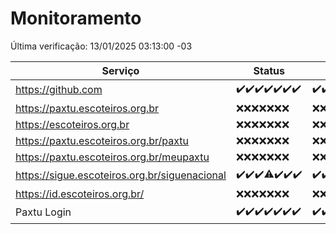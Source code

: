 # Monitoramento

Última verificação: 13/01/2025 03:13:00 -03

|Serviço|Status|Últimas 24h|
|---|---|---|
|https://github.com|<span title="2025-01-06: OK=23">✔️</span><span title="2025-01-07: OK=22">✔️</span><span title="2025-01-08: OK=23">✔️</span><span title="2025-01-09: OK=23">✔️</span><span title="2025-01-10: OK=23">✔️</span><span title="2025-01-11: OK=23">✔️</span><span title="2025-01-12: OK=6">✔️</span>|<span title="12/01/2025 04:07:00 -03 : 200">✔️</span><span title="12/01/2025 05:10:00 -03 : 200">✔️</span><span title="12/01/2025 06:07:00 -03 : 200">✔️</span><span title="12/01/2025 07:07:00 -03 : 200">✔️</span><span title="12/01/2025 08:05:00 -03 : 200">✔️</span><span title="12/01/2025 09:14:00 -03 : 200">✔️</span><span title="12/01/2025 10:12:00 -03 : 200">✔️</span><span title="12/01/2025 11:06:00 -03 : 200">✔️</span><span title="12/01/2025 12:06:00 -03 : 200">✔️</span><span title="12/01/2025 13:08:00 -03 : 200">✔️</span><span title="12/01/2025 14:06:00 -03 : 200">✔️</span><span title="12/01/2025 15:09:00 -03 : 200">✔️</span><span title="12/01/2025 16:04:00 -03 : 200">✔️</span><span title="12/01/2025 17:08:00 -03 : 200">✔️</span><span title="12/01/2025 18:06:00 -03 : 200">✔️</span><span title="12/01/2025 19:07:00 -03 : 200">✔️</span><span title="12/01/2025 20:07:00 -03 : 200">✔️</span><span title="12/01/2025 21:43:00 -03 : 200">✔️</span><span title="12/01/2025 23:15:00 -03 : 200">✔️</span><span title="13/01/2025 00:19:00 -03 : 200">✔️</span><span title="13/01/2025 01:11:00 -03 : 200">✔️</span><span title="13/01/2025 02:09:00 -03 : 200">✔️</span><span title="13/01/2025 03:13:00 -03 : 200">✔️</span>|
|https://paxtu.escoteiros.org.br|<span title="2025-01-06: Falhas=23">❌</span><span title="2025-01-07: Falhas=22">❌</span><span title="2025-01-08: Falhas=23">❌</span><span title="2025-01-09: Falhas=23">❌</span><span title="2025-01-10: Falhas=23">❌</span><span title="2025-01-11: Falhas=23">❌</span><span title="2025-01-12: Falhas=6">❌</span>|<span title="12/01/2025 04:07:00 -03 : 403">❌</span><span title="12/01/2025 05:10:00 -03 : 403">❌</span><span title="12/01/2025 06:07:00 -03 : 403">❌</span><span title="12/01/2025 07:07:00 -03 : 403">❌</span><span title="12/01/2025 08:05:00 -03 : 403">❌</span><span title="12/01/2025 09:14:00 -03 : 403">❌</span><span title="12/01/2025 10:12:00 -03 : 403">❌</span><span title="12/01/2025 11:06:00 -03 : 403">❌</span><span title="12/01/2025 12:06:00 -03 : 403">❌</span><span title="12/01/2025 13:08:00 -03 : 403">❌</span><span title="12/01/2025 14:06:00 -03 : 403">❌</span><span title="12/01/2025 15:09:00 -03 : 403">❌</span><span title="12/01/2025 16:04:00 -03 : 403">❌</span><span title="12/01/2025 17:08:00 -03 : 403">❌</span><span title="12/01/2025 18:06:00 -03 : 403">❌</span><span title="12/01/2025 19:07:00 -03 : 403">❌</span><span title="12/01/2025 20:07:00 -03 : 403">❌</span><span title="12/01/2025 21:43:00 -03 : 403">❌</span><span title="12/01/2025 23:15:00 -03 : 403">❌</span><span title="13/01/2025 00:19:00 -03 : 403">❌</span><span title="13/01/2025 01:11:00 -03 : 403">❌</span><span title="13/01/2025 02:09:00 -03 : 403">❌</span><span title="13/01/2025 03:13:00 -03 : 403">❌</span>|
|https://escoteiros.org.br|<span title="2025-01-06: Falhas=23">❌</span><span title="2025-01-07: Falhas=22">❌</span><span title="2025-01-08: Falhas=23">❌</span><span title="2025-01-09: Falhas=23">❌</span><span title="2025-01-10: Falhas=23">❌</span><span title="2025-01-11: Falhas=23">❌</span><span title="2025-01-12: Falhas=6">❌</span>|<span title="12/01/2025 04:07:00 -03 : 403">❌</span><span title="12/01/2025 05:10:00 -03 : 403">❌</span><span title="12/01/2025 06:07:00 -03 : 403">❌</span><span title="12/01/2025 07:07:00 -03 : 403">❌</span><span title="12/01/2025 08:05:00 -03 : 403">❌</span><span title="12/01/2025 09:14:00 -03 : 403">❌</span><span title="12/01/2025 10:12:00 -03 : 403">❌</span><span title="12/01/2025 11:06:00 -03 : 403">❌</span><span title="12/01/2025 12:06:00 -03 : 403">❌</span><span title="12/01/2025 13:08:00 -03 : 403">❌</span><span title="12/01/2025 14:06:00 -03 : 403">❌</span><span title="12/01/2025 15:09:00 -03 : 403">❌</span><span title="12/01/2025 16:04:00 -03 : 403">❌</span><span title="12/01/2025 17:08:00 -03 : 403">❌</span><span title="12/01/2025 18:06:00 -03 : 403">❌</span><span title="12/01/2025 19:07:00 -03 : 403">❌</span><span title="12/01/2025 20:07:00 -03 : 403">❌</span><span title="12/01/2025 21:43:00 -03 : 403">❌</span><span title="12/01/2025 23:15:00 -03 : 403">❌</span><span title="13/01/2025 00:19:00 -03 : 403">❌</span><span title="13/01/2025 01:11:00 -03 : 403">❌</span><span title="13/01/2025 02:09:00 -03 : 403">❌</span><span title="13/01/2025 03:13:00 -03 : 403">❌</span>|
|https://paxtu.escoteiros.org.br/paxtu|<span title="2025-01-06: Falhas=23">❌</span><span title="2025-01-07: Falhas=22">❌</span><span title="2025-01-08: Falhas=23">❌</span><span title="2025-01-09: Falhas=23">❌</span><span title="2025-01-10: Falhas=23">❌</span><span title="2025-01-11: Falhas=23">❌</span><span title="2025-01-12: Falhas=6">❌</span>|<span title="12/01/2025 04:07:00 -03 : 403">❌</span><span title="12/01/2025 05:10:00 -03 : 403">❌</span><span title="12/01/2025 06:07:00 -03 : 403">❌</span><span title="12/01/2025 07:07:00 -03 : 403">❌</span><span title="12/01/2025 08:05:00 -03 : 403">❌</span><span title="12/01/2025 09:14:00 -03 : 403">❌</span><span title="12/01/2025 10:12:00 -03 : 403">❌</span><span title="12/01/2025 11:06:00 -03 : 403">❌</span><span title="12/01/2025 12:06:00 -03 : 403">❌</span><span title="12/01/2025 13:08:00 -03 : 403">❌</span><span title="12/01/2025 14:06:00 -03 : 403">❌</span><span title="12/01/2025 15:09:00 -03 : 403">❌</span><span title="12/01/2025 16:04:00 -03 : 403">❌</span><span title="12/01/2025 17:08:00 -03 : 403">❌</span><span title="12/01/2025 18:06:00 -03 : 403">❌</span><span title="12/01/2025 19:07:00 -03 : 403">❌</span><span title="12/01/2025 20:07:00 -03 : 403">❌</span><span title="12/01/2025 21:43:00 -03 : 403">❌</span><span title="12/01/2025 23:15:00 -03 : 403">❌</span><span title="13/01/2025 00:19:00 -03 : 403">❌</span><span title="13/01/2025 01:11:00 -03 : 403">❌</span><span title="13/01/2025 02:09:00 -03 : 403">❌</span><span title="13/01/2025 03:13:00 -03 : 403">❌</span>|
|https://paxtu.escoteiros.org.br/meupaxtu|<span title="2025-01-06: Falhas=23">❌</span><span title="2025-01-07: Falhas=22">❌</span><span title="2025-01-08: Falhas=23">❌</span><span title="2025-01-09: Falhas=23">❌</span><span title="2025-01-10: Falhas=23">❌</span><span title="2025-01-11: Falhas=23">❌</span><span title="2025-01-12: Falhas=6">❌</span>|<span title="12/01/2025 04:07:00 -03 : 403">❌</span><span title="12/01/2025 05:10:00 -03 : 403">❌</span><span title="12/01/2025 06:07:00 -03 : 403">❌</span><span title="12/01/2025 07:07:00 -03 : 403">❌</span><span title="12/01/2025 08:05:00 -03 : 403">❌</span><span title="12/01/2025 09:14:00 -03 : 403">❌</span><span title="12/01/2025 10:12:00 -03 : 403">❌</span><span title="12/01/2025 11:06:00 -03 : 403">❌</span><span title="12/01/2025 12:06:00 -03 : 403">❌</span><span title="12/01/2025 13:08:00 -03 : 403">❌</span><span title="12/01/2025 14:06:00 -03 : 403">❌</span><span title="12/01/2025 15:09:00 -03 : 403">❌</span><span title="12/01/2025 16:04:00 -03 : 403">❌</span><span title="12/01/2025 17:08:00 -03 : 403">❌</span><span title="12/01/2025 18:06:00 -03 : 403">❌</span><span title="12/01/2025 19:07:00 -03 : 403">❌</span><span title="12/01/2025 20:07:00 -03 : 403">❌</span><span title="12/01/2025 21:43:00 -03 : 403">❌</span><span title="12/01/2025 23:15:00 -03 : 403">❌</span><span title="13/01/2025 00:19:00 -03 : 403">❌</span><span title="13/01/2025 01:11:00 -03 : 403">❌</span><span title="13/01/2025 02:09:00 -03 : 403">❌</span><span title="13/01/2025 03:13:00 -03 : 403">❌</span>|
|https://sigue.escoteiros.org.br/siguenacional|<span title="2025-01-06: OK=23">✔️</span><span title="2025-01-07: OK=22">✔️</span><span title="2025-01-08: OK=23">✔️</span><span title="2025-01-09: OK=22, Falhas=1">⚠️</span><span title="2025-01-10: OK=23">✔️</span><span title="2025-01-11: OK=23">✔️</span><span title="2025-01-12: OK=6">✔️</span>|<span title="12/01/2025 04:07:00 -03 : 200">✔️</span><span title="12/01/2025 05:10:00 -03 : 200">✔️</span><span title="12/01/2025 06:07:00 -03 : 200">✔️</span><span title="12/01/2025 07:07:00 -03 : 200">✔️</span><span title="12/01/2025 08:05:00 -03 : 200">✔️</span><span title="12/01/2025 09:14:00 -03 : 200">✔️</span><span title="12/01/2025 10:12:00 -03 : 200">✔️</span><span title="12/01/2025 11:06:00 -03 : 200">✔️</span><span title="12/01/2025 12:06:00 -03 : 200">✔️</span><span title="12/01/2025 13:08:00 -03 : 200">✔️</span><span title="12/01/2025 14:06:00 -03 : 200">✔️</span><span title="12/01/2025 15:09:00 -03 : 200">✔️</span><span title="12/01/2025 16:04:00 -03 : 200">✔️</span><span title="12/01/2025 17:08:00 -03 : 200">✔️</span><span title="12/01/2025 18:06:00 -03 : 200">✔️</span><span title="12/01/2025 19:07:00 -03 : 200">✔️</span><span title="12/01/2025 20:07:00 -03 : 200">✔️</span><span title="12/01/2025 21:43:00 -03 : 200">✔️</span><span title="12/01/2025 23:15:00 -03 : 200">✔️</span><span title="13/01/2025 00:19:00 -03 : 200">✔️</span><span title="13/01/2025 01:11:00 -03 : 200">✔️</span><span title="13/01/2025 02:09:00 -03 : 200">✔️</span><span title="13/01/2025 03:13:00 -03 : 200">✔️</span>|
|https://id.escoteiros.org.br/|<span title="2025-01-06: Falhas=23">❌</span><span title="2025-01-07: Falhas=22">❌</span><span title="2025-01-08: Falhas=23">❌</span><span title="2025-01-09: Falhas=23">❌</span><span title="2025-01-10: Falhas=23">❌</span><span title="2025-01-11: Falhas=23">❌</span><span title="2025-01-12: Falhas=6">❌</span>|<span title="12/01/2025 04:07:00 -03 : 403">❌</span><span title="12/01/2025 05:10:00 -03 : 403">❌</span><span title="12/01/2025 06:07:00 -03 : 403">❌</span><span title="12/01/2025 07:07:00 -03 : 403">❌</span><span title="12/01/2025 08:05:00 -03 : 403">❌</span><span title="12/01/2025 09:14:00 -03 : 403">❌</span><span title="12/01/2025 10:12:00 -03 : 403">❌</span><span title="12/01/2025 11:06:00 -03 : 403">❌</span><span title="12/01/2025 12:06:00 -03 : 403">❌</span><span title="12/01/2025 13:08:00 -03 : 403">❌</span><span title="12/01/2025 14:06:00 -03 : 403">❌</span><span title="12/01/2025 15:09:00 -03 : 403">❌</span><span title="12/01/2025 16:04:00 -03 : 403">❌</span><span title="12/01/2025 17:08:00 -03 : 403">❌</span><span title="12/01/2025 18:06:00 -03 : 403">❌</span><span title="12/01/2025 19:07:00 -03 : 403">❌</span><span title="12/01/2025 20:07:00 -03 : 403">❌</span><span title="12/01/2025 21:43:00 -03 : 403">❌</span><span title="12/01/2025 23:15:00 -03 : 403">❌</span><span title="13/01/2025 00:19:00 -03 : 403">❌</span><span title="13/01/2025 01:11:00 -03 : 403">❌</span><span title="13/01/2025 02:09:00 -03 : 403">❌</span><span title="13/01/2025 03:13:00 -03 : 403">❌</span>|
|Paxtu Login|<span title="2025-01-06: OK=23">✔️</span><span title="2025-01-07: OK=22">✔️</span><span title="2025-01-08: OK=23">✔️</span><span title="2025-01-09: OK=23">✔️</span><span title="2025-01-10: OK=23">✔️</span><span title="2025-01-11: OK=23">✔️</span><span title="2025-01-12: OK=6">✔️</span>|<span title="12/01/2025 04:07:00 -03 : 200">✔️</span><span title="12/01/2025 05:10:00 -03 : 200">✔️</span><span title="12/01/2025 06:07:00 -03 : 200">✔️</span><span title="12/01/2025 07:07:00 -03 : 200">✔️</span><span title="12/01/2025 08:05:00 -03 : 200">✔️</span><span title="12/01/2025 09:14:00 -03 : 200">✔️</span><span title="12/01/2025 10:12:00 -03 : 200">✔️</span><span title="12/01/2025 11:06:00 -03 : 200">✔️</span><span title="12/01/2025 12:06:00 -03 : 200">✔️</span><span title="12/01/2025 13:08:00 -03 : 200">✔️</span><span title="12/01/2025 14:06:00 -03 : 200">✔️</span><span title="12/01/2025 15:09:00 -03 : 200">✔️</span><span title="12/01/2025 16:04:00 -03 : 200">✔️</span><span title="12/01/2025 17:08:00 -03 : 200">✔️</span><span title="12/01/2025 18:06:00 -03 : 200">✔️</span><span title="12/01/2025 19:07:00 -03 : 200">✔️</span><span title="12/01/2025 20:07:00 -03 : 200">✔️</span><span title="12/01/2025 21:43:00 -03 : 200">✔️</span><span title="12/01/2025 23:15:00 -03 : 200">✔️</span><span title="13/01/2025 00:19:00 -03 : 200">✔️</span><span title="13/01/2025 01:11:00 -03 : 200">✔️</span><span title="13/01/2025 02:09:00 -03 : 200">✔️</span><span title="13/01/2025 03:13:00 -03 : 200">✔️</span>|
